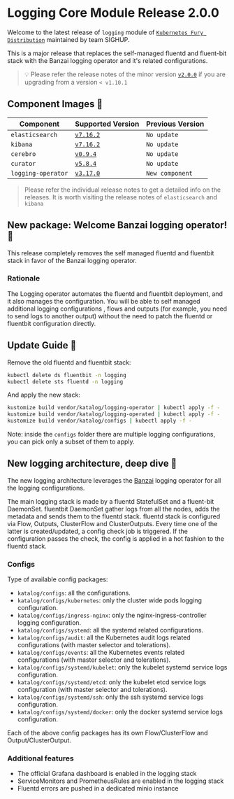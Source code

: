 # Logging Core Module Release 2.0.0

Welcome to the latest release of `logging` module of [`Kubernetes Fury
Distribution`](https://github.com/sighupio/fury-distribution) maintained by team
SIGHUP.

This is a major release that replaces the self-managed fluentd and fluent-bit stack with the Banzai logging operator and
it's related configurations.

> 💡 Please refer the release notes of the minor version
> [`v2.0.0`](https://github.com/sighupio/fury-kubernetes-logging/releases/tag/v2.0.0)
> if you are upgrading from a version `< v1.10.1`

## Component Images 🚢

| Component       | Supported Version                                                                                      | Previous Version |
|---------------------|--------------------------------------------------------------------------------------------------------|------------------|
| `elasticsearch`     | [`v7.16.2`](https://www.elastic.co/guide/en/elasticsearch/reference/current/release-notes-7.16.3.html) | `No update`      |
| `kibana`            | [`v7.16.2`](https://www.elastic.co/guide/en/kibana/current/release-notes-7.16.2.html)                  | `No update`      |
| `cerebro`           | [`v0.9.4`](https://github.com/lmenezes/cerebro/releases/tag/v0.9.4)                                    | `No update`      |
| `curator`           | [`v5.8.4`](https://github.com/elastic/curator/releases/tag/v5.8.4)                                     | `No update`      |
| `logging-operator`  | [`v3.17.0`](https://github.com/banzaicloud/logging-operator/releases/tag/3.17.0)                       | `New component`  |

> Please refer the individual release notes to get a detailed info on the
> releases. It is worth visiting the release notes of `elasticsearch` and `kibana`

## New package: Welcome Banzai logging operator! 📕

This release completely removes the self managed fluentd and fluentbit stack in favor of the Banzai logging operator.

### Rationale

The Logging operator automates the fluentd and fluentbit deployment, and it also manages the configuration.
You will be able to self managed additional logging configurations , flows and outputs (for example, you need to send
logs to another output)
without the need to patch the fluentd or fluentbit configuration directly.

## Update Guide 🦮

Remove the old fluentd and fluentbit stack:

```bash
kubectl delete ds fluentbit -n logging
kubectl delete sts fluentd -n logging
```

And apply the new stack:

```bash
kustomize build vendor/katalog/logging-operator | kubectl apply -f -
kustomize build vendor/katalog/logging-operated | kubectl apply -f -
kustomize build vendor/katalog/configs | kubectl apply -f -
```

Note: inside the `configs` folder there are multiple logging configurations, you can pick only a subset of them to
apply.

## New logging architecture, deep dive 🔬

The new logging architecture leverages the [Banzai](https://banzaicloud.com) logging operator for all the logging
configurations.

The main logging stack is made by a fluentd StatefulSet and a fluent-bit DaemonSet.
fluentbit DaemonSet gather logs from all the nodes, adds the metadata and sends them to the fluentd stack.
fluentd stack is configured via Flow, Outputs, ClusterFlow and ClusterOutputs. Every time one of the latter is created/updated,
a config check job is triggered.
If the configuration passes the check, the config is applied in a hot fashion to the fluentd stack.

### Configs

Type of available config packages:

- `katalog/configs`: all the configurations.
- `katalog/configs/kubernetes`: only the cluster wide pods logging configuration.
- `katalog/configs/ingress-nginx`: only the nginx-ingress-controller logging configuration.
- `katalog/configs/systemd`: all the systemd related configurations.
- `katalog/configs/audit`: all the Kubernetes audit logs related configurations (with master selector and tolerations).
- `katalog/configs/events`: all the Kubernetes events related configurations (with master selector and tolerations).
- `katalog/configs/systemd/kubelet`: only the kubelet systemd service logs configuration.
- `katalog/configs/systemd/etcd`: only the kubelet etcd service logs configuration (with master selector and tolerations).
- `katalog/configs/systemd/ssh`: only the ssh systemd service logs configuration.
- `katalog/configs/systemd/docker`: only the docker systemd service logs configuration.

Each of the above config packages has its own Flow/ClusterFlow and Output/ClusterOutput.

### Additional features

- The official Grafana dashboard is enabled in the logging stack
- ServiceMonitors and PrometheusRules are enabled in the logging stack
- Fluentd errors are pushed in a dedicated minio instance








